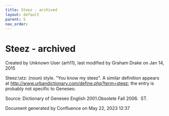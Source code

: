 ```yaml
---
title: Steez - archived
layout: default
parent: S
nav_order:
---
```


# Steez - archived

Created by  Unknown User (arh11), last modified by  Graham Drake on Jan 14, 2015

Steez:\stz\: (noun) style. &quot;You know my steez&quot;. A similar definition appears at http://www.urbandictionary.com/define.php?term=steez; the entry is probably not specific to Geneseo.

Source: Dictionary of Geneseo English 2001.Obsolete Fall 2006.  ST.

Document generated by Confluence on May 22, 2023 12:37



